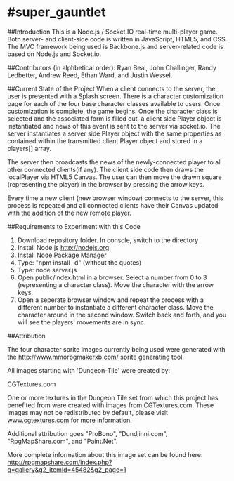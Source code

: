 #super_gauntlet
==============
##Introduction
This is a Node.js / Socket.IO real-time multi-player game. Both server- and client-side code is written in JavaScript, HTML5, and CSS. The MVC framework being used is Backbone.js and server-related code is based on Node.js and Socket.io.

##Contributors (in alphbetical order): 
Ryan Beal, John Challinger, Randy Ledbetter, Andrew Reed, Ethan Ward, and Justin Wessel.

##Current State of the Project
When a client connects to the server, the user is presented with a Splash screen. There is a character customization page for each of the four base character classes available to users. Once customization is complete, the game begins. 
Once the character class is selected and the associated form is filled out, a client side Player object is instantiated and news of this event is sent to the server via socket.io. The server instantiates a server side Player object with the same properties as contained within the transmitted client Player object and stored in a players[] array.

The server then broadcasts the news of the newly-connected player to all other connected clients(if any).
The client side code then draws the localPlayer via HTML5 Canvas. The user can then move the drawn square (representing the player) in the browser by pressing the arrow keys.

Every time a new client (new browser window) connects to the server, this process is repeated and all connected clients have their Canvas updated with the addition of the new remote player.



##Requirements to Experiment with this Code
1. Download repository folder. In console, switch to the directory
2. Install Node.js http://nodejs.org 
3. Install Node Package Manager
4. Type:  "npm install -d" (without the quotes)
5. Type:       node server.js
6. Open public/index.html in a browser. Select a number from 0 to 3 (representing a character class). Move the character with the arrow keys.
7. Open a seperate browser window and repeat the process with a different number to instantiate a different character class. Move the character around in the second window. Switch back and forth, and you will see the players' movements are in sync.

##Attribution

The four character sprite images currently being used were generated with the http://www.mmorpgmakerxb.com/ sprite generating tool.

All images starting with 'Dungeon-Tile' were created by:

CGTextures.com

One or more textures in the Dungeon Tile set from which this project has benefited from were created with images from CGTextures.com. These images may not be redistributed by default, please visit www.cgtextures.com for more information.

Additional attribution goes "ProBono", "Dundjinni.com", "RpgMapShare.com", and "Paint.Net".

More complete information about this image set can be found here: http://rpgmapshare.com/index.php?q=gallery&g2_itemId=45482&g2_page=1
